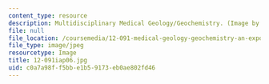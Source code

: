 ```yaml
---
content_type: resource
description: Multidisciplinary Medical Geology/Geochemistry. (Image by Dr. Ila Pillalamarri.)
file: null
file_location: /coursemedia/12-091-medical-geology-geochemistry-an-exposure-january-iap-2006/c0a7a98ff5bbe1b59173eb0ae802fd46_12-091iap06.jpg
file_type: image/jpeg
resourcetype: Image
title: 12-091iap06.jpg
uid: c0a7a98f-f5bb-e1b5-9173-eb0ae802fd46
---
```

